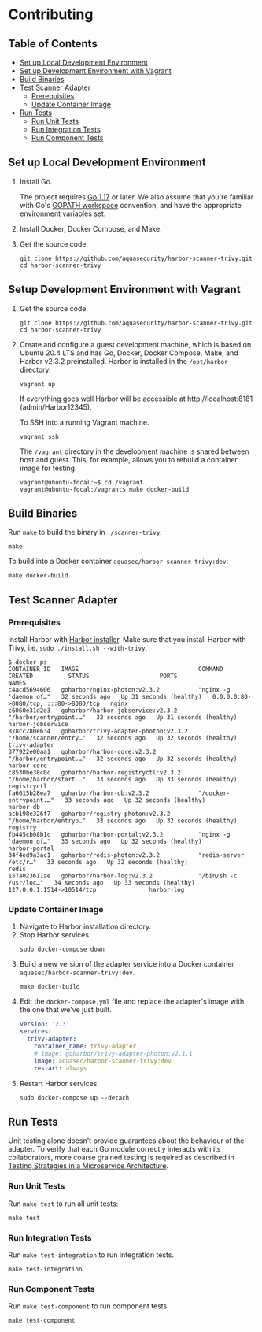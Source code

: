 # Contributing

## Table of Contents

* [Set up Local Development Environment](#set-up-local-development-environment)
* [Set up Development Environment with Vagrant](#setup-development-environment-with-vagrant)
* [Build Binaries](#build-binaries)
* [Test Scanner Adapter](#test-scanner-adapter)
  * [Prerequisites](#prerequisites)
  * [Update Container Image](#update-container-image)
* [Run Tests](#run-tests)
  * [Run Unit Tests](#run-unit-tests)
  * [Run Integration Tests](#run-integration-tests)
  * [Run Component Tests](#run-component-tests)

## Set up Local Development Environment

1. Install Go.

   The project requires [Go 1.17][go-download] or later. We also assume that you're familiar with
   Go's [GOPATH workspace][go-code] convention, and have the appropriate environment variables set.
2. Install Docker, Docker Compose, and Make.
3. Get the source code.
   ```
   git clone https://github.com/aquasecurity/harbor-scanner-trivy.git
   cd harbor-scanner-trivy
   ```

## Setup Development Environment with Vagrant

1. Get the source code.
   ```
   git clone https://github.com/aquasecurity/harbor-scanner-trivy.git
   cd harbor-scanner-trivy
   ```
2. Create and configure a guest development machine, which is based on Ubuntu 20.4 LTS and has Go, Docker, Docker Compose,
   Make, and Harbor v2.3.2 preinstalled. Harbor is installed in the `/opt/harbor` directory.
   ```
   vagrant up
   ```
   If everything goes well Harbor will be accessible at http://localhost:8181 (admin/Harbor12345).

   To SSH into a running Vagrant machine.
   ```
   vagrant ssh
   ```
   The `/vagrant` directory in the development machine is shared between host and guest. This, for example, allows you
   to rebuild a container image for testing.
   ```
   vagrant@ubuntu-focal:~$ cd /vagrant
   vagrant@ubuntu-focal:/vagrant$ make docker-build
   ```

## Build Binaries

Run `make` to build the binary in `./scanner-trivy`:

```
make
```

To build into a Docker container `aquasec/harbor-scanner-trivy:dev`:

```
make docker-build
```

## Test Scanner Adapter

### Prerequisites

Install Harbor with [Harbor installer](https://goharbor.io/docs/2.3.0/install-config/download-installer/).
Make sure that you install Harbor with Trivy, i.e. `sudo ./install.sh --with-trivy`.

```console
$ docker ps
CONTAINER ID   IMAGE                                  COMMAND                  CREATED          STATUS                    PORTS                                   NAMES
c4acd5694606   goharbor/nginx-photon:v2.3.2           "nginx -g 'daemon of…"   32 seconds ago   Up 31 seconds (healthy)   0.0.0.0:80->8080/tcp, :::80->8080/tcp   nginx
c6060e31d2e3   goharbor/harbor-jobservice:v2.3.2      "/harbor/entrypoint.…"   32 seconds ago   Up 31 seconds (healthy)                                           harbor-jobservice
878cc280e634   goharbor/trivy-adapter-photon:v2.3.2   "/home/scanner/entry…"   32 seconds ago   Up 32 seconds (healthy)                                           trivy-adapter
377922e00aa1   goharbor/harbor-core:v2.3.2            "/harbor/entrypoint.…"   32 seconds ago   Up 32 seconds (healthy)                                           harbor-core
c8530be38c0c   goharbor/harbor-registryctl:v2.3.2     "/home/harbor/start.…"   33 seconds ago   Up 33 seconds (healthy)                                           registryctl
fa6015b28ea7   goharbor/harbor-db:v2.3.2              "/docker-entrypoint.…"   33 seconds ago   Up 32 seconds (healthy)                                           harbor-db
acb198e326f7   goharbor/registry-photon:v2.3.2        "/home/harbor/entryp…"   33 seconds ago   Up 32 seconds (healthy)                                           registry
fb445cb08b1c   goharbor/harbor-portal:v2.3.2          "nginx -g 'daemon of…"   33 seconds ago   Up 32 seconds (healthy)                                           harbor-portal
34f4ed9a3ac1   goharbor/redis-photon:v2.3.2           "redis-server /etc/r…"   33 seconds ago   Up 32 seconds (healthy)                                           redis
157a023611ae   goharbor/harbor-log:v2.3.2             "/bin/sh -c /usr/loc…"   34 seconds ago   Up 33 seconds (healthy)   127.0.0.1:1514->10514/tcp               harbor-log
```

### Update Container Image

1. Navigate to Harbor installation directory.
2. Stop Harbor services.
   ```
   sudo docker-compose down
   ```
3. Build a new version of the adapter service into a Docker container `aquasec/harbor-scanner-trivy:dev`.
   ```
   make docker-build
   ```
4. Edit the `docker-compose.yml` file and replace the adapter's image with the one that we've just built.
   ```yaml
   version: '2.3'
   services:
     trivy-adapter:
       container_name: trivy-adapter
       # image: goharbor/trivy-adapter-photon:v2.1.1
       image: aquasec/harbor-scanner-trivy:dev
       restart: always
   ```
5. Restart Harbor services.
   ```
   sudo docker-compose up --detach
   ```

## Run Tests

Unit testing alone doesn't provide guarantees about the behaviour of the adapter. To verify that each Go module
correctly interacts with its collaborators, more coarse grained testing is required as described in
[Testing Strategies in a Microservice Architecture][fowler-testing-strategies].

### Run Unit Tests

Run `make test` to run all unit tests:

```
make test
```

### Run Integration Tests

Run `make test-integration` to run integration tests.

```
make test-integration
```

### Run Component Tests

Run `make test-component` to run component tests.

```
make test-component
```

[go-download]: https://golang.org/dl/
[go-code]: https://golang.org/doc/code.html
[fowler-testing-strategies]: https://www.martinfowler.com/articles/microservice-testing/
